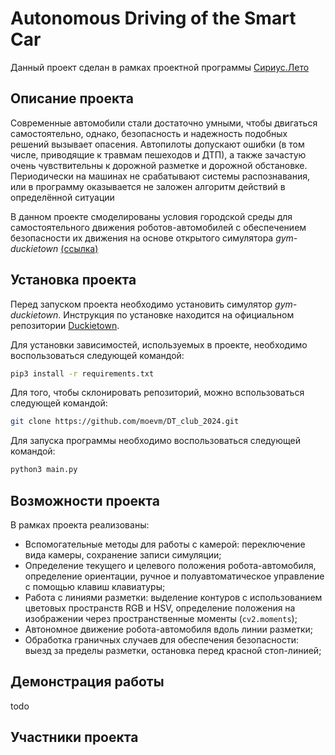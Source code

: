 # Autonomous Driving of the Smart Car

Данный проект сделан в рамках проектной программы [Сириус.Лето](https://leto.sirius.online)

## Описание проекта

Современные автомобили стали достаточно умными, чтобы двигаться самостоятельно, однако, безопасность и надежность подобных решений вызывает опасения. Автопилоты допускают ошибки (в том числе, приводящие к травмам пешеходов и ДТП), а также зачастую очень чувствительны к дорожной разметке и дорожной обстановке. Периодически на машинах не срабатывают системы распознавания, или в программу оказывается не заложен алгоритм действий в определённой ситуации

В данном проекте смоделированы условия городской среды для самостоятельного движения роботов-автомобилей с обеспечением безопасности их движения на основе открытого симулятора *gym-duckietown* [(ссылка)](https://github.com/duckietown/gym-duckietown)

## Установка проекта

Перед запуском проекта необходимо установить симулятор *gym-duckietown*. Инструкция по установке находится на официальном репозитории [Duckietown](https://github.com/duckietown/gym-duckietown).

Для установки зависимостей, используемых в проекте, необходимо воспользоваться следующей командой:
```bash
pip3 install -r requirements.txt 
```

Для того, чтобы склонировать репозиторий, можно вспользоваться следующей командой:
```bash
git clone https://github.com/moevm/DT_club_2024.git
```

Для запуска программы необходимо воспользоваться следующей командой:
```bash
python3 main.py
```

## Возможности проекта

В рамках проекта реализованы:

- Вспомогательные методы для работы с камерой: переключение вида камеры, сохранение записи симуляции;
- Определение текущего и целевого положения робота-автомобиля, определение ориентации, ручное и полуавтоматическое управление с помощью клавиш клавиатуры;
- Работа с линиями разметки: выделение контуров с использованием цветовых пространств RGB и HSV, определение положения на изображении через пространственные моменты (`cv2.moments`);
- Автономное движение робота-автомобиля вдоль линии разметки;
- Обработка граничных случаев для обеспечения безопасности: выезд за пределы разметки, остановка перед красной стоп-линией;

## Демонстрация работы
todo

## Участники проекта

<!-- readme: contributors -start -->
<!-- readme: contributors -end -->